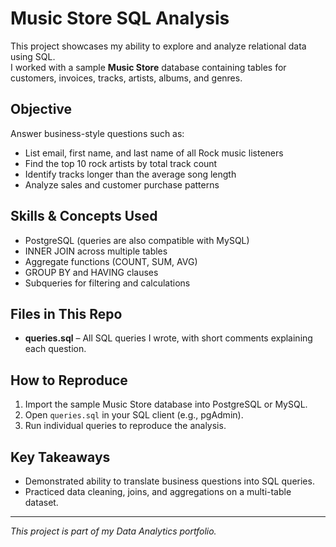 # Music Store SQL Analysis

This project showcases my ability to explore and analyze relational data using SQL.  
I worked with a sample **Music Store** database containing tables for customers, invoices, tracks, artists, albums, and genres.

## Objective
Answer business-style questions such as:
- List email, first name, and last name of all Rock music listeners
- Find the top 10 rock artists by total track count
- Identify tracks longer than the average song length
- Analyze sales and customer purchase patterns

## Skills & Concepts Used
- PostgreSQL (queries are also compatible with MySQL)
- INNER JOIN across multiple tables
- Aggregate functions (COUNT, SUM, AVG)
- GROUP BY and HAVING clauses
- Subqueries for filtering and calculations

## Files in This Repo
- **queries.sql** – All SQL queries I wrote, with short comments explaining each question.

## How to Reproduce
1. Import the sample Music Store database into PostgreSQL or MySQL.
2. Open `queries.sql` in your SQL client (e.g., pgAdmin).
3. Run individual queries to reproduce the analysis.

## Key Takeaways
- Demonstrated ability to translate business questions into SQL queries.
- Practiced data cleaning, joins, and aggregations on a multi-table dataset.

---

*This project is part of my Data Analytics portfolio.*
